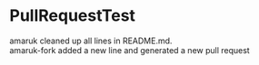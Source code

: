 # PullRequestTest
amaruk cleaned up all lines in README.md. <br />
amaruk-fork added a new line and generated a new pull request <br />
